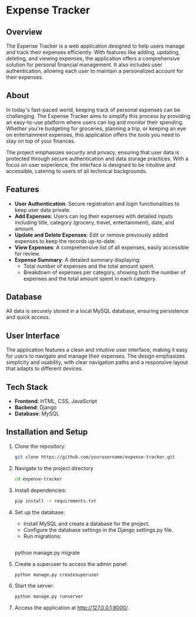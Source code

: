 # Expense Tracker

## Overview

The Expense Tracker is a web application designed to help users manage and track their expenses efficiently. With features like adding, updating, deleting, and viewing expenses, the application offers a comprehensive solution for personal financial management. It also includes user authentication, allowing each user to maintain a personalized account for their expenses.

## About

In today's fast-paced world, keeping track of personal expenses can be challenging. The Expense Tracker aims to simplify this process by providing an easy-to-use platform where users can log and monitor their spending. Whether you're budgeting for groceries, planning a trip, or keeping an eye on entertainment expenses, this application offers the tools you need to stay on top of your finances.

The project emphasizes security and privacy, ensuring that user data is protected through secure authentication and data storage practices. With a focus on user experience, the interface is designed to be intuitive and accessible, catering to users of all technical backgrounds.

## Features

- **User Authentication**: Secure registration and login functionalities to keep user data private.
- **Add Expenses**: Users can log their expenses with detailed inputs including title, category (grocery, travel, entertainment), date, and amount.
- **Update and Delete Expenses**: Edit or remove previously added expenses to keep the records up-to-date.
- **View Expenses**: A comprehensive list of all expenses, easily accessible for review.
- **Expense Summary**: A detailed summary displaying:
  - Total number of expenses and the total amount spent.
  - Breakdown of expenses per category, showing both the number of expenses and the total amount spent in each category.

## Database

All data is securely stored in a local MySQL database, ensuring persistence and quick access.

## User Interface

The application features a clean and intuitive user interface, making it easy for users to navigate and manage their expenses. The design emphasizes simplicity and usability, with clear navigation paths and a responsive layout that adapts to different devices.

## Tech Stack

- **Frontend**: HTML, CSS, JavaScript
- **Backend**: Django
- **Database**: MySQL

## Installation and Setup

1. Clone the repository:
   ```bash
   git clone https://github.com/yourusername/expense-tracker.git

2. Navigate to the project directory
    ```bash
   cd expense-tracker
    
3. Install dependencies:
   ```bash
   pip install -r requirements.txt
   
4. Set up the database:
   - Install MySQL and create a database for the project.
   - Configure the database settings in the Django settings.py file.
   - Run migrations:
     ```bash
   python manage.py migrate

5. Create a superuser to access the admin panel:
    ```bash
   python manage.py createsuperuser

6. Start the server:
     ```bash
   python manage.py runserver

7. Access the application at http://127.0.0.1:8000/.


   

